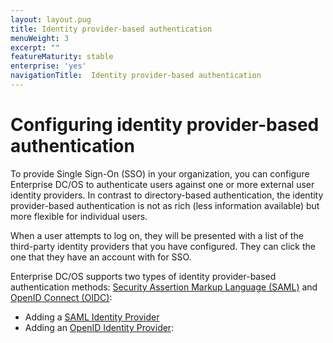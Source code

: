 ```yaml
---
layout: layout.pug
title: Identity provider-based authentication
menuWeight: 3
excerpt: ""
featureMaturity: stable
enterprise: 'yes'
navigationTitle:  Identity provider-based authentication
---
```




# Configuring identity provider-based authentication

To provide Single Sign-On (SSO) in your organization, you can configure Enterprise DC/OS to authenticate users against one or more external user identity providers. In contrast to directory-based authentication, the identity provider-based authentication is not as rich (less information available) but more flexible for individual users.

When a user attempts to log on, they will be presented with a list of the third-party identity providers that you have configured. They can click the one that they have an account with for SSO. 

Enterprise DC/OS supports two types of identity provider-based authentication methods: [Security Assertion Markup Language (SAML)](https://wiki.oasis-open.org/security/FrontPage) and [OpenID Connect (OIDC)](http://openid.net/connect/):

- Adding a [SAML Identity Provider](/docs/1.8/administration/id-and-access-mgt/sso/setup-saml/)
- Adding an [OpenID Identity Provider](/docs/1.8/administration/id-and-access-mgt/sso/setup-openid/):
